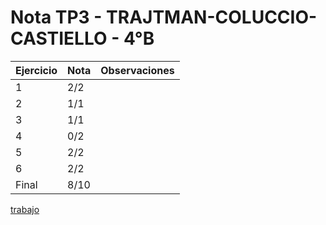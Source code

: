 # Nota TP3 - TRAJTMAN-COLUCCIO-CASTIELLO - 4°B

| Ejercicio | Nota | Observaciones |
| --------- | ---- | ------------- |
| 1         | 2/2  |               |
| 2         | 1/1  |               |
| 3         | 1/1  |               |
| 4         | 0/2  |               |
| 5         | 2/2  |               |
| 6         | 2/2  |               |
| Final     | 8/10 |               |

[trabajo](https://drive.google.com/file/d/1zbDFMgQExlRVJ1Gqy00uTMC1hFpXtKdB/view)

